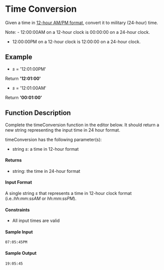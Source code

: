 # Time Conversion

Given a time in [12-hour AM/PM format](https://en.wikipedia.org/wiki/12-hour_clock), convert it to military (24-hour) time.

Note: - 12:00:00AM on a 12-hour clock is 00:00:00 on a 24-hour clock.
- 12:00:00PM on a 12-hour clock is 12:00:00 on a 24-hour clock.

## Example

- _s_ = '12:01:00PM'
    
Return **'12:01:00'**

- _s_ = '12:01:00AM'

Return **'00:01:00'**

## Function Description

Complete the timeConversion function in the editor below. It should return a new string representing the input time in 24 hour format.

timeConversion has the following parameter(s):

- string _s_: a time in 12-hour format

#### Returns

- string: the time in 24-hour format

#### Input Format

A single string _s_ that represents a time in 12-hour clock format (i.e.:_hh:mm:ssAM_ or _hh:mm:ssPM_).

#### Constraints

- All input times are valid


#### Sample Input

```
07:05:45PM
```

#### Sample Output

```
19:05:45
```